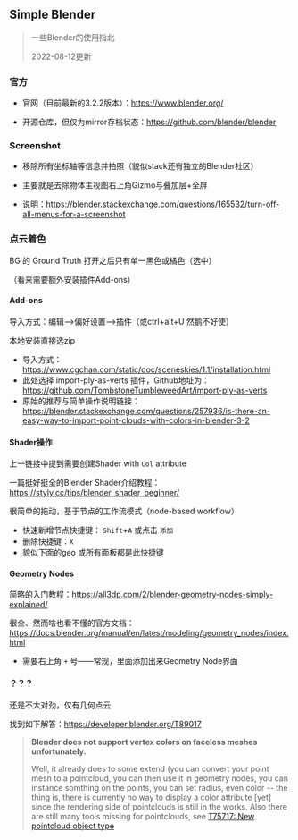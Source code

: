 

## Simple Blender

> 一些Blender的使用指北
>
> 2022-08-12更新



### 官方

* 官网（目前最新的3.2.2版本）：https://www.blender.org/

* 开源仓库，但仅为mirror存档状态：https://github.com/blender/blender



### Screenshot

* 移除所有坐标轴等信息并拍照（貌似stack还有独立的Blender社区）

* 主要就是去除物体主视图右上角Gizmo与叠加层+全屏

* 说明：https://blender.stackexchange.com/questions/165532/turn-off-all-menus-for-a-screenshot



### 点云着色

BG 的 Ground Truth 打开之后只有单一黑色或橘色（选中）

（看来需要额外安装插件Add-ons）



#### Add-ons

导入方式：编辑-->偏好设置-->插件（或ctrl+alt+U 然鹅不好使）

本地安装直接选zip

* 导入方式：https://www.cgchan.com/static/doc/sceneskies/1.1/installation.html
* 此处选择 import-ply-as-verts 插件，Github地址为：https://github.com/TombstoneTumbleweedArt/import-ply-as-verts
* 原始的推荐与简单操作说明链接：https://blender.stackexchange.com/questions/257936/is-there-an-easy-way-to-import-point-clouds-with-colors-in-blender-3-2



#### Shader操作

上一链接中提到需要创建Shader with `Col` attribute

一篇挺好挺全的Blender Shader介绍教程：https://styly.cc/tips/blender_shader_beginner/

很简单的拖动，基于节点的工作流模式（node-based workflow）



* 快速新增节点快捷键： `Shift`+`A` 或点击 `添加` 
* 删除快捷键：`X`
* 貌似下面的geo 或所有面板都是此快捷键



#### Geometry Nodes

简略的入门教程：https://all3dp.com/2/blender-geometry-nodes-simply-explained/

很全、然而啥也看不懂的官方文档：https://docs.blender.org/manual/en/latest/modeling/geometry_nodes/index.html



* 需要右上角 `+` 号——常规，里面添加出来Geometry Node界面



#### ？？？

还是不大对劲，仅有几何点云

找到如下解答：https://developer.blender.org/T89017

> **Blender does not support vertex colors on faceless meshes unfortunately.**
>
> Well, it already does to some extend (you can convert your point mesh to a pointcloud, you can then use it in geometry nodes, you can instance somthing on the points, you can set radius, even color -- the thing is, there is currently no way to display a color attribute [yet] since the rendering side of pointclouds is still in the works. Also there are still many tools missing for pointclouds, see [T75717: New pointcloud object type](https://developer.blender.org/T75717)